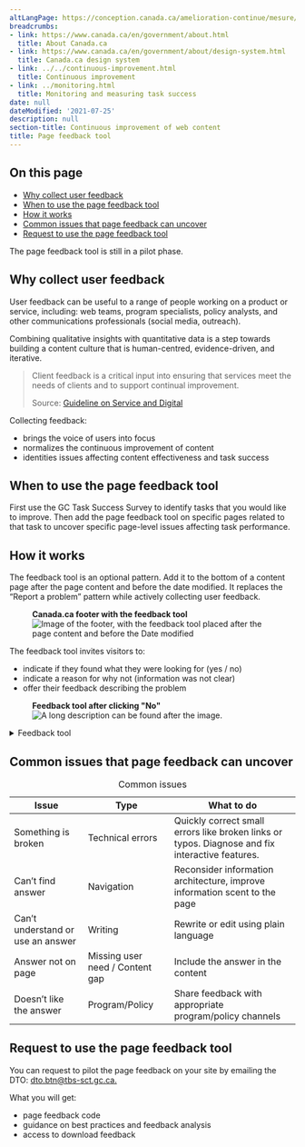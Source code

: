 ```yaml
---
altLangPage: https://conception.canada.ca/amelioration-continue/mesure/retroaction.html
breadcrumbs:
- link: https://www.canada.ca/en/government/about.html
  title: About Canada.ca
- link: https://www.canada.ca/en/government/about/design-system.html
  title: Canada.ca design system
- link: ../../continuous-improvement.html
  title: Continuous improvement
- link: ../monitoring.html
  title: Monitoring and measuring task success
date: null
dateModified: '2021-07-25'
description: null
section-title: Continuous improvement of web content
title: Page feedback tool
---
```



<h2>
 On this page
</h2>

<ul>
 <li>
  <a href="#why">
   Why collect user feedback
  </a>
 </li>
 <li>
  <a href="#when">
   When to use the page feedback tool
  </a>
 </li>
 <li>
  <a href="#how">
   How it works
  </a>
 </li>
 <li>
  <a href="#issues">
   Common issues that page feedback can uncover
  </a>
 </li>
 <li>
  <a href="#request">
   Request to use the page feedback tool
  </a>
 </li>
</ul>

<p>
 The page feedback tool is still in a pilot phase.
</p>

<h2 id="why">
 Why collect user feedback
</h2>

<p>
 User feedback can be useful to a range of people working on a product or service, including:  web teams, program specialists, policy analysts, and other communications professionals (social media, outreach).
</p>

<p>
 Combining qualitative insights with quantitative data is a step towards building a content culture that is human-centred, evidence-driven, and iterative.
</p>

<blockquote>
 <p>
  Client feedback is a critical input into ensuring that services meet the needs of clients and to support continual improvement.
 </p>
 <p class="small">
  Source:
  <a href="https://www.canada.ca/en/government/system/digital-government/guideline-service-digital.html#ToC2_2">
   Guideline on Service and Digital
  </a>
 </p>
</blockquote>

<p>
 Collecting feedback:
</p>

<ul>
 <li>
  brings the voice of users into focus
 </li>
 <li>
  normalizes the continuous improvement of content
 </li>
 <li>
  identities issues affecting content effectiveness and task success
 </li>
</ul>

<h2 id="when">
 When to use the page feedback tool
</h2>

<p>
 First use the GC Task Success Survey to identify tasks that you would like to improve.   Then add the page feedback tool on specific pages related to that task to uncover specific page-level issues affecting task performance.
</p>

<h2 id="how">
 How it works
</h2>

<p>
 The feedback tool is an optional pattern.  Add it to the bottom of a content page after the page content and before the date modified.  It replaces the “Report a problem” pattern while actively collecting user feedback.
</p>

<figure class="mrgn-tp-lg">
 <figcaption>
  <b>
   Canada.ca footer with the feedback tool
  </b>
 </figcaption>
 <img alt="Image of the footer, with the feedback tool placed after the page content and before the Date modified" class="img-responsive border" src="../../images/footer_feedback_EN.png">
 </img>
</figure>

<p class="mrgn-tp-lg">
 The feedback tool invites visitors to:
</p>

<ul>
 <li>
  indicate if they found what they were looking for (yes / no)
 </li>
 <li>
  indicate a reason for why not (information was not clear)
 </li>
 <li>
  offer their feedback describing the problem
 </li>
</ul>

<figure class="mrgn-tp-lg">
 <figcaption>
  <b>
   Feedback tool after clicking "No"
  </b>
 </figcaption>
 <img alt="A long description can be found after the image." class="img-responsive border" src="../../images/feedback_tool_EN.png"/>
</figure>

<details>
 <summary>
  Feedback tool
 </summary>
 <p>
  A heading labelled "What was wrong", followed by options to select:
 </p>
 <ul>
  <li>
   I can't find the information
  </li>
  <li>
   The information is hard to understand
  </li>
  <li>
   There was an error or something didn't work
  </li>
  <li>
   Other reason
  </li>
 </ul>
 <p>
  Followed by the text "Please provide more details. You will not receive a reply. Telephone numbers and email addresses will be removed. Maximum 300 characters", and a text field to provide more details.
 </p>
</details>

<h2 id="issues">
 Common issues that page feedback can uncover
</h2>

<table class="provisional gc-table table table-striped" id="myTable1">
 <caption class="wb-inv">
  Common issues
 </caption>
 <thead>
  <tr>
   <th scope="col">
    Issue
   </th>
   <th scope="col">
    Type
   </th>
   <th scope="col">
    What to do
   </th>
  </tr>
 </thead>
 <tbody>
  <tr>
   <td data-label="Issue">
    <span class="text-left">
     Something is broken
    </span>
   </td>
   <td data-label="Type">
    <span class="text-left">
     Technical errors
    </span>
   </td>
   <td data-label="What to do">
    <span class="text-left">
     Quickly correct small errors like broken links or typos. Diagnose and fix interactive features.
    </span>
   </td>
  </tr>
  <tr>
   <td data-label="Issue">
    <span class="text-left">
     Can’t find answer
    </span>
   </td>
   <td data-label="Type">
    <span class="text-left">
     Navigation
    </span>
   </td>
   <td data-label="What to do">
    <span class="text-left">
     Reconsider information architecture, improve information scent to the page
    </span>
   </td>
  </tr>
  <tr>
   <td data-label="Issue">
    <span class="text-left">
     Can’t understand or use an answer
    </span>
   </td>
   <td data-label="Type">
    <span class="text-left">
     Writing
    </span>
   </td>
   <td data-label="What to do">
    <span class="text-left">
     Rewrite or edit using plain language
    </span>
   </td>
  </tr>
  <tr>
   <td data-label="Issue">
    <span class="text-left">
     Answer not on page
    </span>
   </td>
   <td data-label="Type">
    <span class="text-left">
     Missing user need / Content gap
    </span>
   </td>
   <td data-label="What to do">
    <span class="text-left">
     Include the answer in the content
    </span>
   </td>
  </tr>
  <tr>
   <td data-label="Issue">
    <span class="text-left">
     Doesn’t like the answer
    </span>
   </td>
   <td data-label="Type">
    <span class="text-left">
     Program/Policy
    </span>
   </td>
   <td data-label="What to do">
    <span class="text-left">
     Share feedback with appropriate program/policy channels
    </span>
   </td>
  </tr>
 </tbody>
</table>

<h2 id="request">
 Request to use the page feedback tool
</h2>

<p>
 You can request to pilot the page feedback on your site by emailing the DTO:
 <a href="mailto:dto.btn@tbs-sct.gc.ca">
  dto.btn@tbs-sct.gc.ca.
 </a>
</p>

<p>
 What you will get:
</p>

<ul>
 <li>
  page feedback code
 </li>
 <li>
  guidance on best practices and feedback analysis
 </li>
 <li>
  access to download feedback
 </li>
</ul>





